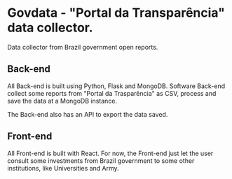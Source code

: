 # Govdata - "Portal da Transparência" data collector.

Data collector from Brazil government open reports.

## Back-end

All Back-end is built using Python, Flask and MongoDB. Software Back-end collect some reports from "Portal da Trasparência" as CSV, process and save the data at a MongoDB instance.

The Back-end also has an API to export the data saved.

## Front-end

All Front-end is built with React. For now, the Front-end just let the user consult some investments from Brazil government to some other institutions, like Universities and Army.


